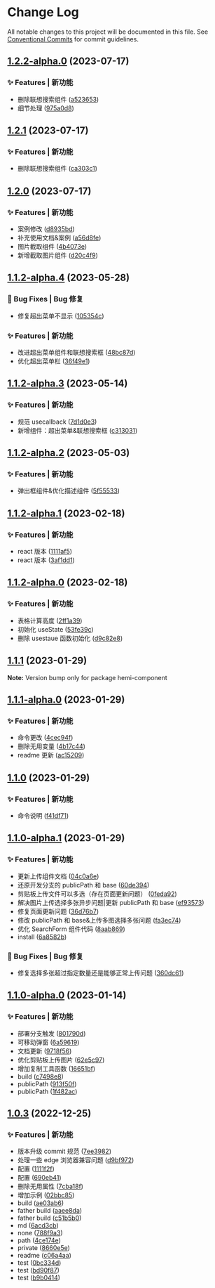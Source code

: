 # Change Log

All notable changes to this project will be documented in this file. See [Conventional Commits](https://conventionalcommits.org) for commit guidelines.

## [1.2.2-alpha.0](https://github.com/yanghumeng/hemi-component/compare/v1.2.1...v1.2.2-alpha.0) (2023-07-17)

### ✨ Features | 新功能

- 删除联想搜索组件 ([a523653](https://github.com/yanghumeng/hemi-component/commit/a5236537b54590218e572b0806ae2bc320af33cf))
- 细节处理 ([975a0d8](https://github.com/yanghumeng/hemi-component/commit/975a0d82e33a70bbf5a39fc9c021e01d62d7cbb2))

## [1.2.1](https://github.com/yanghumeng/hemi-component/compare/v1.2.0...v1.2.1) (2023-07-17)

### ✨ Features | 新功能

- 删除联想搜索组件 ([ca303c1](https://github.com/yanghumeng/hemi-component/commit/ca303c1d179bd528fe0d76e944a856c01b4b3213))

## [1.2.0](https://github.com/yanghumeng/hemi-component/compare/v1.1.2-alpha.4...v1.2.0) (2023-07-17)

### ✨ Features | 新功能

- 案例修改 ([d8935bd](https://github.com/yanghumeng/hemi-component/commit/d8935bd36371958813a838afbd8253355f1c6b7f))
- 补充使用文档&案例 ([a56d8fe](https://github.com/yanghumeng/hemi-component/commit/a56d8fee160c2131d8a939c0e20f34c54dd2773b))
- 图片截取组件 ([4b4073e](https://github.com/yanghumeng/hemi-component/commit/4b4073e7a0cb3457f4b9816eb392146b0a4065a7))
- 新增截取图片组件 ([d20c4f9](https://github.com/yanghumeng/hemi-component/commit/d20c4f9344f0cf18ff33d857be438fabb7e2d041))

## [1.1.2-alpha.4](https://github.com/yanghumeng/hemi-component/compare/v1.1.2-alpha.3...v1.1.2-alpha.4) (2023-05-28)

### 🐞 Bug Fixes | Bug 修复

- 修复超出菜单不显示 ([105354c](https://github.com/yanghumeng/hemi-component/commit/105354cc66cf3fc9f422ca5eaea31fe5663e8898))

### ✨ Features | 新功能

- 改进超出菜单组件和联想搜索框 ([48bc87d](https://github.com/yanghumeng/hemi-component/commit/48bc87d09a8178a7bcee7264d1879f40287d9e1a))
- 优化超出菜单栏 ([36f49e1](https://github.com/yanghumeng/hemi-component/commit/36f49e1ec1088997a8446346f16e99bb86524294))

## [1.1.2-alpha.3](https://github.com/yanghumeng/hemi-component/compare/v1.1.2-alpha.2...v1.1.2-alpha.3) (2023-05-14)

### ✨ Features | 新功能

- 规范 usecallback ([7d1d0e3](https://github.com/yanghumeng/hemi-component/commit/7d1d0e330dd598b0cb11d39bb3ee87e8d1386e39))
- 新增组件：超出菜单&联想搜索框 ([c313031](https://github.com/yanghumeng/hemi-component/commit/c313031a363f49cce0b12148bce57b05539ff219))

## [1.1.2-alpha.2](https://github.com/yanghumeng/hemi-component/compare/v1.1.2-alpha.1...v1.1.2-alpha.2) (2023-05-03)

### ✨ Features | 新功能

- 弹出框组件&优化描述组件 ([5f55533](https://github.com/yanghumeng/hemi-component/commit/5f55533a5e0d6ca88e4f46efb93fb6f38ffae404))

## [1.1.2-alpha.1](https://github.com/yanghumeng/hemi-component/compare/v1.1.2-alpha.0...v1.1.2-alpha.1) (2023-02-18)

### ✨ Features | 新功能

- react 版本 ([1111af5](https://github.com/yanghumeng/hemi-component/commit/1111af58297e0e323985925e740910c9e581e8c8))
- react 版本 ([3af1dd1](https://github.com/yanghumeng/hemi-component/commit/3af1dd1d431253db472d1051d91be6aa106553e4))

## [1.1.2-alpha.0](https://github.com/yanghumeng/hemi-component/compare/v1.1.1...v1.1.2-alpha.0) (2023-02-18)

### ✨ Features | 新功能

- 表格计算高度 ([2ff1a39](https://github.com/yanghumeng/hemi-component/commit/2ff1a397c8de5f3cf74fcdf9b8caa092c3a3e166))
- 初始化 useState ([53fe39c](https://github.com/yanghumeng/hemi-component/commit/53fe39c5d3307ffc3617efee05bd5e0159e01e76))
- 删除 usestaue 函数初始化 ([d9c82e8](https://github.com/yanghumeng/hemi-component/commit/d9c82e8b26ba3175a5c079cdb2ee9c58776f3de7))

## [1.1.1](https://github.com/yanghumeng/hemi-component/compare/v1.1.1-alpha.0...v1.1.1) (2023-01-29)

**Note:** Version bump only for package hemi-component

## [1.1.1-alpha.0](https://github.com/yanghumeng/hemi-component/compare/v1.1.0...v1.1.1-alpha.0) (2023-01-29)

### ✨ Features | 新功能

- 命令更改 ([4cec94f](https://github.com/yanghumeng/hemi-component/commit/4cec94fd1f750df3b0dcb7f97ff34fc6cf9232cf))
- 删除无用变量 ([4b17c44](https://github.com/yanghumeng/hemi-component/commit/4b17c44214d1e1857735bb9fe81cdea56d5fa75f))
- readme 更新 ([ac15209](https://github.com/yanghumeng/hemi-component/commit/ac15209a96ed487db6bf4cb6d8ae8c6f5ac3c250))

## [1.1.0](https://github.com/yanghumeng/hemi-component/compare/v1.1.0-alpha.1...v1.1.0) (2023-01-29)

### ✨ Features | 新功能

- 命令说明 ([f41df71](https://github.com/yanghumeng/hemi-component/commit/f41df7197dc1e5721bd032898cfaa779c3bd6275))

## [1.1.0-alpha.1](https://github.com/yanghumeng/hemi-component/compare/v1.1.0-alpha.0...v1.1.0-alpha.1) (2023-01-29)

### ✨ Features | 新功能

- 更新上传组件文档 ([04c0a6e](https://github.com/yanghumeng/hemi-component/commit/04c0a6efedf7d3495c93da507f29ffa5f88e8732))
- 还原开发分支的 publicPath 和 base ([60de394](https://github.com/yanghumeng/hemi-component/commit/60de3949f9a1a916b3004df60803c7ff5dd97653))
- 剪贴板上传文件可以多选（存在页面更新问题） ([0feda92](https://github.com/yanghumeng/hemi-component/commit/0feda924fa35dc36c300944a805173b3c9975dec))
- 解决图片上传选择多张异步问题|更新 publicPath 和 base ([ef93573](https://github.com/yanghumeng/hemi-component/commit/ef9357301ee0326de615e7528ab6b3c41257a6b2))
- 修复页面更新问题 ([36d76b7](https://github.com/yanghumeng/hemi-component/commit/36d76b737c0bcfa3a51217c1edc8c6b6a7d6fc31))
- 修改 publicPath 和 base&上传多图选择多张问题 ([fa3ec74](https://github.com/yanghumeng/hemi-component/commit/fa3ec746995fc2d686a62303dbb860d67466471d))
- 优化 SearchForm 组件代码 ([8aab869](https://github.com/yanghumeng/hemi-component/commit/8aab8693e2ec43992cab3023d9b886a7a8e8c365))
- install ([6a8582b](https://github.com/yanghumeng/hemi-component/commit/6a8582b1c09c9931cb89f232174de46f4a7245cb))

### 🐞 Bug Fixes | Bug 修复

- 修复选择多张超过指定数量还是能够正常上传问题 ([360dc61](https://github.com/yanghumeng/hemi-component/commit/360dc61b2ae7b0b25915ddd8cdc900820f22b6a7))

## [1.1.0-alpha.0](https://github.com/yanghumeng/hemi-component/compare/v1.0.3...v1.1.0-alpha.0) (2023-01-14)

### ✨ Features | 新功能

- 部署分支触发 ([801790d](https://github.com/yanghumeng/hemi-component/commit/801790df388b47a4c5535a6eabea3de14dec3b14))
- 可移动弹窗 ([6a59619](https://github.com/yanghumeng/hemi-component/commit/6a59619e1a647a808cba6ca12e6e2210cdab1ed4))
- 文档更新 ([9718f56](https://github.com/yanghumeng/hemi-component/commit/9718f56fbdae124ae4f4e3fad93d51734871e9b9))
- 优化剪贴板上传图片 ([62e5c97](https://github.com/yanghumeng/hemi-component/commit/62e5c973b8701762de35d371b5f9d33f2809b523))
- 增加复制工具函数 ([16651bf](https://github.com/yanghumeng/hemi-component/commit/16651bfb2c212e668bee6385e2265e4f834a9dc1))
- build ([c7498e8](https://github.com/yanghumeng/hemi-component/commit/c7498e8de450c5c5bd7accc341c545190bf7e425))
- publicPath ([913f50f](https://github.com/yanghumeng/hemi-component/commit/913f50f73d76e9af609fe4c6dac47c56207248d7))
- publicPath ([1f482ac](https://github.com/yanghumeng/hemi-component/commit/1f482ac484a9c52b4aae2e10bdbd3f319b644acf))

## [1.0.3](https://github.com/yanghumeng/hemi-component/compare/v1.0.3-alpha.4...v1.0.3) (2022-12-25)

### ✨ Features | 新功能

- 版本升级 commit 规范 ([7ee3982](https://github.com/yanghumeng/hemi-component/commit/7ee398255f46f421735bcfad16324f169536ec43))
- 处理一些 edge 浏览器兼容问题 ([d9bf972](https://github.com/yanghumeng/hemi-component/commit/d9bf97242058ab642fa5d43378b937d7aa1d4643))
- 配置 ([1111f2f](https://github.com/yanghumeng/hemi-component/commit/1111f2fb192af042b0bb2008ab765da5d1f0d61c))
- 配置 ([690eb41](https://github.com/yanghumeng/hemi-component/commit/690eb4186a5e21a3155a3c47500173f33cddd3af))
- 删除无用属性 ([7cba18f](https://github.com/yanghumeng/hemi-component/commit/7cba18fbc1e491390e18b26309faef06f87d2654))
- 增加示例 ([02bbc85](https://github.com/yanghumeng/hemi-component/commit/02bbc8568f912684c42c1d620d88bfa8e2672e46))
- build ([ae03ab6](https://github.com/yanghumeng/hemi-component/commit/ae03ab64ef504237adbbf84bb932c94f94934ebc))
- father build ([aaee8da](https://github.com/yanghumeng/hemi-component/commit/aaee8da71539c18e0182b19ca8f8a405fe6b51fe))
- father build ([c51b5b0](https://github.com/yanghumeng/hemi-component/commit/c51b5b0e2fdd3bdf8e8519636200ffccaf4f5a33))
- md ([6acd3cb](https://github.com/yanghumeng/hemi-component/commit/6acd3cba6628390c224e49315660cbb4f235e560))
- none ([788f9a3](https://github.com/yanghumeng/hemi-component/commit/788f9a3beae318b671a72969d0774af58546147a))
- path ([4ce174e](https://github.com/yanghumeng/hemi-component/commit/4ce174e560a249c8f1a1d73412d01600628d2df6))
- private ([8660e5e](https://github.com/yanghumeng/hemi-component/commit/8660e5e236aee296740756d50a4d4bc416bd2829))
- readme ([c06a4aa](https://github.com/yanghumeng/hemi-component/commit/c06a4aa01a67fe3e882dd8bb7fcd8a4827c57f89))
- test ([0bc334d](https://github.com/yanghumeng/hemi-component/commit/0bc334deed226fc16bf12c95fe1577356cd809c1))
- test ([bd90f87](https://github.com/yanghumeng/hemi-component/commit/bd90f87a912baa23e1fc47ea53ddedcad2b2a41c))
- test ([b9b0414](https://github.com/yanghumeng/hemi-component/commit/b9b0414a90961ac5a46bf0fcc16a2168dca01731))
